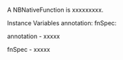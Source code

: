 A NBNativeFunction is xxxxxxxxx.Instance Variables	annotation:		<Object>	fnSpec:		<Object>annotation	- xxxxxfnSpec	- xxxxx